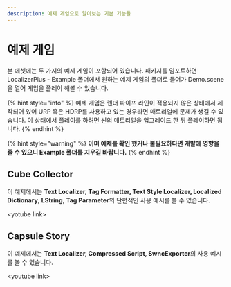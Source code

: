 ```yaml
---
description: 예제 게임으로 알아보는 기본 기능들
---
```


# 예제 게임

본 에셋에는 두 가지의 예제 게임이 포함되어 있습니다. 패키지를 임포트하면 LocalizerPlus - Example 폴더에서 원하는 예제 게임의 폴더로 들어가 Demo.scene을 열어 게임을 플레이 해볼 수 있습니다.

{% hint style="info" %}
예제 게임은 렌더 파이프 라인이 적용되지 않은 상태에서 제작되어 있어 URP 혹은 HDRP를 사용하고 있는 경우라면 매트리얼에 문제가 생길 수 있습니다. 이 상태에서 플레이를 하려면 씬의 매트리얼을 업그레이드 한 뒤 플레이하면 됩니다.
{% endhint %}

{% hint style="warning" %}
**이미 예제를 확인 했거나 불필요하다면 개발에 영향을 줄 수 있으니 Example 폴더를 지우길 바랍니다.**
{% endhint %}

## **Cube Collector**

이 예제에서는 **Text Localizer, Tag Formatter, Text Style Localizer, Localized Dictionary**, **LString**, **Tag Parameter**의 단편적인 사용 예시를 볼 수 있습니다.

&lt;yotube link&gt;

## Capsule Story

이 예제에서는 **Text Localizer, Compressed Script, SwncExporter**의 사용 예시를 볼 수 있습니다.

&lt;youtube link&gt;


